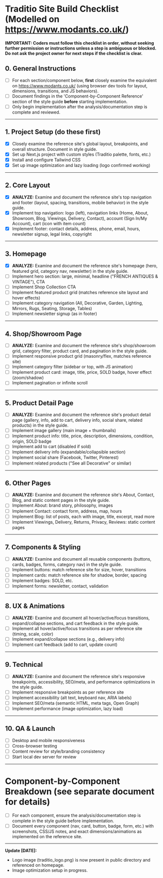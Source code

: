 # Traditio Site Build Checklist (Modelled on https://www.modants.co.uk/)

**IMPORTANT: Coders must follow this checklist in order, without seeking further permission or instructions unless a step is ambiguous or blocked. Do not ask the project owner for next steps if the checklist is clear.**

## 0. General Instructions
- [ ] For each section/component below, **first** closely examine the equivalent on https://www.modants.co.uk/ (using browser dev tools for layout, dimensions, transitions, and JS behaviors).
- [ ] Document findings in the 'Component-by-Component Reference' section of the style guide **before** starting implementation.
- [ ] Only begin implementation after the analysis/documentation step is complete and reviewed.

---

## 1. Project Setup (do these first)
- [x] Closely examine the reference site's global layout, breakpoints, and overall structure. Document in style guide.
- [x] Set up Next.js project with custom styles (Traditio palette, fonts, etc.)
- [x] Install and configure Tailwind CSS
- [x] Set up image optimization and lazy loading (logo confirmed working)

---

## 2. Core Layout
- [x] **ANALYZE:** Examine and document the reference site's top navigation and footer (layout, spacing, transitions, mobile behavior) in the style guide.
- [x] Implement top navigation: logo (left), navigation links (Home, About, Showroom, Blog, Viewings, Delivery, Contact), account (Sign In/My Account), cart (icon with item count)
- [x] Implement footer: contact details, address, phone, email, hours, newsletter signup, legal links, copyright

---

## 3. Homepage
- [x] **ANALYZE:** Examine and document the reference site's homepage (hero, featured grid, category nav, newsletter) in the style guide.
- [ ] Implement hero section: large, minimal, headline ("FRENCH ANTIQUES & VINTAGE"), CTA
- [ ] Implement Shop Collection CTA
- [ ] Implement featured product grid (matches reference site layout and hover effects)
- [ ] Implement category navigation (All, Decorative, Garden, Lighting, Mirrors, Rugs, Seating, Storage, Tables)
- [ ] Implement newsletter signup (as in footer)

---

## 4. Shop/Showroom Page
- [ ] **ANALYZE:** Examine and document the reference site's shop/showroom grid, category filter, product card, and pagination in the style guide.
- [ ] Implement responsive product grid (masonry/flex, matches reference site)
- [ ] Implement category filter (sidebar or top, with JS animation)
- [ ] Implement product card: image, title, price, SOLD badge, hover effect (zoom/shadow)
- [ ] Implement pagination or infinite scroll

---

## 5. Product Detail Page
- [ ] **ANALYZE:** Examine and document the reference site's product detail page (gallery, info, add to cart, delivery info, social share, related products) in the style guide.
- [ ] Implement image gallery (main image + thumbnails)
- [ ] Implement product info: title, price, description, dimensions, condition, origin, SOLD badge
- [ ] Implement add to cart (disabled if sold)
- [ ] Implement delivery info (expandable/collapsible section)
- [ ] Implement social share (Facebook, Twitter, Pinterest)
- [ ] Implement related products ("See all Decorative" or similar)

---

## 6. Other Pages
- [ ] **ANALYZE:** Examine and document the reference site's About, Contact, Blog, and static content pages in the style guide.
- [ ] Implement About: brand story, philosophy, images
- [ ] Implement Contact: contact form, address, map, hours
- [ ] Implement Blog: list of posts, each with image, title, excerpt, read more
- [ ] Implement Viewings, Delivery, Returns, Privacy, Reviews: static content pages

---

## 7. Components & Styling
- [ ] **ANALYZE:** Examine and document all reusable components (buttons, cards, badges, forms, category nav) in the style guide.
- [ ] Implement buttons: match reference site for size, hover, transitions
- [ ] Implement cards: match reference site for shadow, border, spacing
- [ ] Implement badges: SOLD, etc.
- [ ] Implement forms: newsletter, contact, validation

---

## 8. UX & Animations
- [ ] **ANALYZE:** Examine and document all hover/active/focus transitions, expand/collapse sections, and cart feedback in the style guide.
- [ ] Implement all hover/active/focus transitions as per reference site (timing, scale, color)
- [ ] Implement expand/collapse sections (e.g., delivery info)
- [ ] Implement cart feedback (add to cart, update count)

---

## 9. Technical
- [ ] **ANALYZE:** Examine and document the reference site's responsive breakpoints, accessibility, SEO/meta, and performance optimizations in the style guide.
- [ ] Implement responsive breakpoints as per reference site
- [ ] Implement accessibility (alt text, keyboard nav, ARIA labels)
- [ ] Implement SEO/meta (semantic HTML, meta tags, Open Graph)
- [ ] Implement performance (image optimization, lazy load)

---

## 10. QA & Launch
- [ ] Desktop and mobile responsiveness
- [ ] Cross-browser testing
- [ ] Content review for style/branding consistency
- [ ] Start local dev server for review

---

# Component-by-Component Breakdown (see separate document for details)
- [ ] For each component, ensure the analysis/documentation step is complete in the style guide before implementation.
- [ ] Document every component (nav, card, button, badge, form, etc.) with screenshots, CSS/JS notes, and exact dimensions/animations as implemented on the reference site.

---

**Update [DATE]:**
- Logo image (traditio_logo.png) is now present in public directory and referenced on homepage.
- Image optimization setup in progress. 